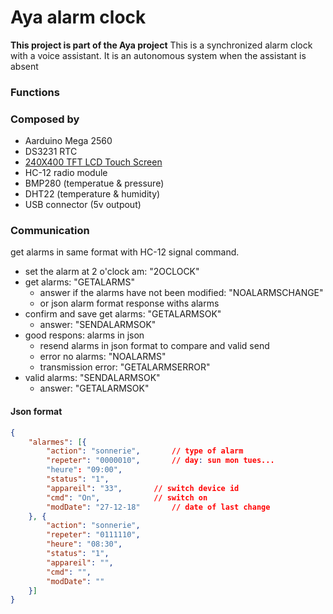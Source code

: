 # Aya alarm clock

**This project is part of the Aya project**
This is a synchronized alarm clock with a voice assistant. It is an autonomous system when the assistant is absent

### Functions



### Composed by
- Aarduino Mega 2560
- DS3231 RTC
- [240X400 TFT LCD Touch Screen ](https://fr.aliexpress.com/item/3-2-3-2-pouce-240X400-TFT-LCD-Tactile-cran-Bouclier-D-extension-LED-Module-D/32892795591.html?spm=a2g0w.search0104.3.71.b7524316Fg2dtG&ws_ab_test=searchweb0_0,searchweb201602_2_10065_10068_319_10892_317_10696_10924_453_10084_454_10083_10618_10920_10921_10304_10307_10922_10820_10821_537_10302_536_10843_10059_10884_10887_100031_321_322_10103_10930-10892,searchweb201603_51,ppcSwitch_0&algo_pvid=a5f36d32-b0d0-4414-8dda-8ae5069bd1d5&algo_expid=a5f36d32-b0d0-4414-8dda-8ae5069bd1d5-10 "240X400 TFT LCD Touch Screen ")
- HC-12 radio module
- BMP280 (temperatue & pressure)
- DHT22 (temperature & humidity)
- USB connector (5v outpout)


### Communication
 get alarms in same format with HC-12 signal command.
 
- set the alarm at 2 o'clock am: "2OCLOCK"
- get alarms: "GETALARMS"
	- answer if the alarms have not been modified: "NOALARMSCHANGE"
	- or json alarm format response withs alarms
- confirm and save get alarms: "GETALARMSOK"
	- answer: "SENDALARMSOK"
- good respons: alarms in json
	- resend alarms in json format to compare and valid send
	- error no alarms: "NOALARMS"
	- transmission error: "GETALARMSERROR"
- valid alarms: "SENDALARMSOK"
	- answer: "GETALARMSOK"

#### Json format
```json
{
	"alarmes": [{
		"action": "sonnerie",		// type of alarm
		"repeter": "0000010",		// day: sun mon tues...
		"heure": "09:00",
		"status": "1",
		"appareil": "33",		// switch device id
		"cmd": "On",			// switch on
		"modDate": "27-12-18"		// date of last change
	}, {
		"action": "sonnerie",
		"repeter": "0111110",
		"heure": "08:30",
		"status": "1",
		"appareil": "",
		"cmd": "",
		"modDate": ""
	}]
}
```